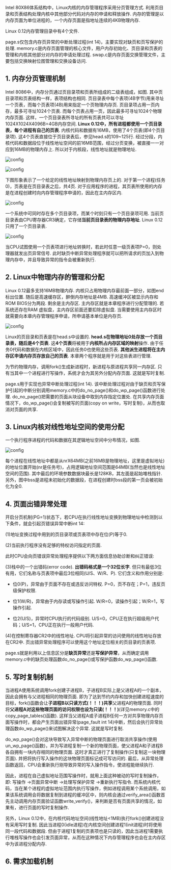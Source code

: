 Intel 80X86体系结构中，Linux内核的内存管理程序采用分页管理方式. 利用页目录和页表结构处理内核中其他部分代码对内存的申请和释放操作. 内存的管理是以内存页面为单位进程的，一个内存页面是指地址连续的4KB物理内存. 

Linux 0.12内存管理目录中有4个文件. 

page.s仅包含内存页异常的中断处理过程(int 14)，主要实现对缺页和页写保护的处理. memory.c是内存页面管理的核心文件，用户内存初始化、页目录和页表的管理和内核其他部分对内存的申请处理过程. swap.c是内存页面交换管理文件，主要包括交换映射位图管理和交换设备访问. 

## 1. 内存分页管理机制

Intel 8086中，内存分页通过页目录项和页表所组成的二级表组成，如图. 其中页目录项和页表结构一样，表项结构也相同. 页目录表中每个表项(4B字节)用来寻址一个页表，而每个页表项(4B)用来指定一个页物理内存页. 页目录项占用一页内存，最多可寻址1024个页表. 而每个页表占用一页，因此最多可寻址1024个物理内存页面. 这样，一个页目录表所寻址的所有页表共可以寻址1024X1024X4096B=4GB内存空间. **Linux 0.12中，所有进程都使用一个页目录表，每个进程有自己的页表**. 内核代码和数据有16MB，使用了4个页表(即4个页目录项). 这4个页表直接位于页目录表后，参见head.s的109\~125行. 经过分段，内核代码和数据段位于线性地址空间的前16MB范围，经过分页变换，被直接一一对应到16MB的物理内存上. 所以对于内核段，线性地址就是物理地址. 

![config](images/1.png)

![config](images/2.png)

下图形象表示了一个给定的线性地址映射到物理内存页上的. 对于第一个进程(任务0)，页表是在页目录表之后，共4页. 对于应用程序的进程，其页表所使用的内存是在进程创建时向内存管理程序申请的，因此在主内存区内. 

![config](images/3.png)

一个系统中可同时存在多个页目录项，而某个时刻只有一个页目录项可用. 当前页目录表由CPU寄存器CR3确定，它存储**当前页目录表的物理内存地址**. Linux 0.12只用了一个页目录表. 

![config](images/4.png)

当CPU试图使用一个页表项进行地址转换时，若此时任意一级页表项P=0，则处理器就发出页异常信号. 此时缺页中断异常处理程序就可以把所请求的页加入到物理内存中，并且导致异常的指令会被重新执行. 

## 2. Linux中物理内存的管理和分配

Linux 0.12最多支持16MB物理内存. 内核只占用物理内存最前面一部分，如图end标出位置. 随后是高速缓存区，醉倒内存地址是4MB. 高速缓冲区被显示内存和ROM BIOS分为两段. 剩余是主内存区. 主内存区就是本章程序进行分配管理的. 若系统还存在RAM 虚拟盘，主内存区前面还要扣除虚拟盘. 当需要使用主内存区时就需要向本章内存管理程序申请，所申请基本单位是内存页. 

![config](images/5.png)

Linux的页目录和页表是在head.s中设置的. **head.s在物理地址0处存放一个页目录表，随后是4个页表**. 这**4个页表**将被用于**内核所占内存区域的映射**操作. 由于任务0代码和数据在内核区域中，因此任务0也使用这些页表. **其他派生进程将在主内存区申请内存页存放自己的页表**. 本章两个程序就是用于对这些表进行管理. 

为节约物理内存，调用fork()生成新进程时，新进程与原进程共享同一内存区. 只有当其中一个进程进行写操作，系统才会为其另外分配内存页面. 这就是写时复制. 

page.s用于实现也异常中断处理过程(int 14). 该中断处理过程对由于缺页和页写保护引起的中断分别调用memory.c中的do\_no\_page()和do\_wp\_page()函数进行处理. do\_no\_page()把需要的页面从块设备中取到内存指定位置处. 在共享内存页面情况下，do\_wp\_page()会复制被写的页面(copy on write，写时复制)，从而也取消对页面的共享. 

## 3. Linux内核对线性地址空间的使用分配

一个执行程序进程的代码和数据在其逻辑地址空间中分布情况，如图. 

![config](images/6.png)

每个进程在线性地址中都是从nrX64MB(之前16MB是物理地址，这里是虚拟地址)的地址位置开始(nr是任务号)，占用逻辑地址空间范围是64MB(当然也是线性地址空间的范围). 其中最后的环境参数数据块最长是128KB，其左面是起始堆栈指针. 另外，图中bss是进程未初始化的数据段，在进程创建时bss段的第一页会被初始化为全0. 

## 4. 页面出错异常处理

开启分页机制(PG=1)状态下，若CPU在执行线性地址变换到物理地址中检测到以下条件，就会引起页错误异常中断int 14: 

(1)地址变换过程中用到的页目录项或页表项中存在位(P)等于0. 

(2)当前执行程序没有足够的特权访问指定的页面. 

此时CPU会向页错误异常处理程序提供以下两方面信息协助诊断和纠正错误: 

(3)栈中的一个出错码(error code). **出错码格式是一个32位长字**. 但只有最低3位有用，它们名称与页表项中最后3位相同(U/S、W/R、P). 它们含义和作用分别是: 

- 位0(P)，异常由于页面不存在或违反访问特权. P=0，页不存在；P=1，违反页级保护权限. 

- 位1(W/R)，异常由于内存读或写操作引起. W/R=0，读操作引起；W/R=1，写操作引起. 

- 位2(U/S)，异常时CPU执行的代码级别. U/S=0，CPU正在执行超级用户代码；U/S=1，CPU正在执行一般用户代码. 

(4)在控制寄存器CR2中的线性地址. CPU将引起异常的访问使用的线性地址存放在CR2中. 页出错异常处理程序可以使用这个地址定位相关的页目录的页表项. 

page.s就是利用以上信息区分是**缺页异常**还是**写保护异常**，从而确定调用memory.c中的缺页处理函数do\_no\_page()或写保护函数do\_wp\_page()函数. 

## 5. 写时复制机制

当进程A使用系统调用fork创建子进程B，子进程B实际上是父进程A的一个副本，因此会拥有与父进程相同的物理页面. 即为了达到节约内存和加快创建进程速度的目标，fork()函数会让**子进程B以只读方式(！！！)共享**父进程A的物理页面. 同时将**父进程A对这些物理页面的访问权限也设为只读(！！！)**(详见memory.c中的copy\_page\_tables()函数). 这样当父进程A或子进程B任何一方对共享物理内存页面写操作时，都会产生页面出错异常(page\_fault int 14)中断，然后会执行异常处理函数do\_wp\_page()来试图解决这个异常. 这就是写时复制. 

do\_wp\_page()会对这块导致写入异常中断的物理页面进行取消共享操作(使用un\_wp\_page()函数)，并为写进程复制一个新的物理页面，使父进程A和子进程B各自拥有一块内存相同的物理页面. 这时才真正进行了复制操作(只复制这一块物理页面). 并把将执行写入操作的这块物理页面标记成可写访问的. 最后，从异常处理函数返回，CPU会重新执行刚导致异常的写入操作指令，使进程能继续执行. 

因此，进程在自己虚拟地址范围写操作时，就用上面这种被动的写时复制操作，即: 写操作 ->页面异常中断 ->处理写保护异常 ->重新执行写指令. 而系统内核代码，当在某个进程的虚拟地址范围内执行写操作，例如进程调用某个系统调用，如果该系统调用会将数据复制到进程的缓冲区中，则内核会通过verify\_area()函数首先主动调用内存页面验证函数write\_verify()，来判断是否有页面共享的情况，如果有，进行页面的写时复制操作. 

另外，Linux 0.12中，在内核代码地址空间(线性地址\<1MB)执行fork()创建进程没有采用写时复制. 因此当进程0(idle进程)在内核空间创建进程1(init进程)时将使用同一段代码和数据段. 但由于进程1复制的页表项也是只读的，因此当进程1需要执行堆栈写操作也会引发页面异常，从而在这种情况下内存管理程序也会在主内存区中为该进程分配内存. 
 
## 6. 需求加载机制
 
 